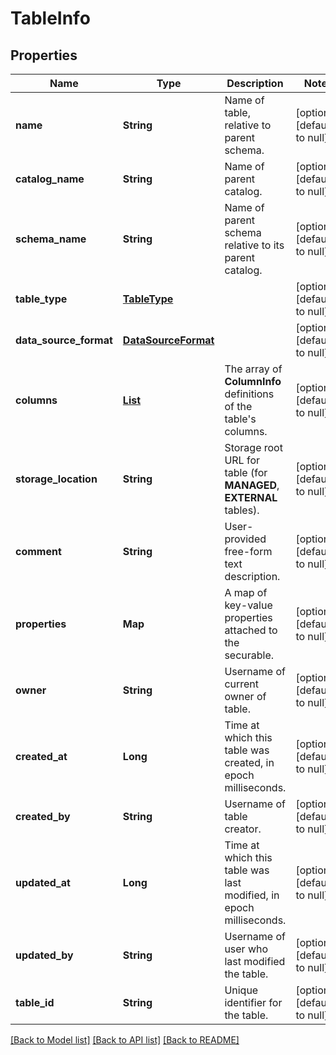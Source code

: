 # TableInfo
## Properties

| Name | Type | Description | Notes |
|------------ | ------------- | ------------- | -------------|
| **name** | **String** | Name of table, relative to parent schema. | [optional] [default to null] |
| **catalog\_name** | **String** | Name of parent catalog. | [optional] [default to null] |
| **schema\_name** | **String** | Name of parent schema relative to its parent catalog. | [optional] [default to null] |
| **table\_type** | [**TableType**](TableType.md) |  | [optional] [default to null] |
| **data\_source\_format** | [**DataSourceFormat**](DataSourceFormat.md) |  | [optional] [default to null] |
| **columns** | [**List**](ColumnInfo.md) | The array of __ColumnInfo__ definitions of the table&#39;s columns. | [optional] [default to null] |
| **storage\_location** | **String** | Storage root URL for table (for **MANAGED**, **EXTERNAL** tables). | [optional] [default to null] |
| **comment** | **String** | User-provided free-form text description. | [optional] [default to null] |
| **properties** | **Map** | A map of key-value properties attached to the securable. | [optional] [default to null] |
| **owner** | **String** | Username of current owner of table. | [optional] [default to null] |
| **created\_at** | **Long** | Time at which this table was created, in epoch milliseconds. | [optional] [default to null] |
| **created\_by** | **String** | Username of table creator. | [optional] [default to null] |
| **updated\_at** | **Long** | Time at which this table was last modified, in epoch milliseconds. | [optional] [default to null] |
| **updated\_by** | **String** | Username of user who last modified the table. | [optional] [default to null] |
| **table\_id** | **String** | Unique identifier for the table. | [optional] [default to null] |

[[Back to Model list]](../README.md#documentation-for-models) [[Back to API list]](../README.md#documentation-for-api-endpoints) [[Back to README]](../README.md)

